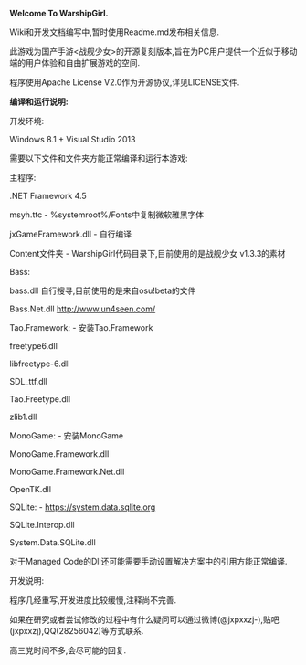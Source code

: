 **Welcome To WarshipGirl.**

Wiki和开发文档编写中,暂时使用Readme.md发布相关信息.


此游戏为国产手游<战舰少女>的开源复刻版本,旨在为PC用户提供一个近似于移动端的用户体验和自由扩展游戏的空间.

程序使用Apache License V2.0作为开源协议,详见LICENSE文件.


**编译和运行说明:**

开发环境:

Windows 8.1 + Visual Studio 2013

需要以下文件和文件夹方能正常编译和运行本游戏:

主程序:

.NET Framework 4.5

msyh.ttc - %systemroot%/Fonts中复制微软雅黑字体

jxGameFramework.dll - 自行编译

Content文件夹 - WarshipGirl代码目录下,目前使用的是战舰少女 v1.3.3的素材


Bass:

bass.dll 自行搜寻,目前使用的是来自osu!beta的文件

Bass.Net.dll http://www.un4seen.com/


Tao.Framework: - 安装Tao.Framework

freetype6.dll

libfreetype-6.dll

SDL_ttf.dll

Tao.Freetype.dll

zlib1.dll


MonoGame: - 安装MonoGame 

MonoGame.Framework.dll

MonoGame.Framework.Net.dll

OpenTK.dll


SQLite: - https://system.data.sqlite.org

SQLite.Interop.dll

System.Data.SQLite.dll


对于Managed Code的Dll还可能需要手动设置解决方案中的引用方能正常编译.


开发说明:

程序几经重写,开发进度比较缓慢,注释尚不完善.

如果在研究或者尝试修改的过程中有什么疑问可以通过微博(@jxpxxzj-),贴吧(jxpxxzj),QQ(28256042)等方式联系.

高三党时间不多,会尽可能的回复.
